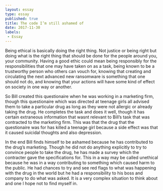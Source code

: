 ```yaml
---
layout: essay
type: essay
published: true
title: The code I’m still ashamed of
date: 2017-11-30
labels:
 - Essay
---
```


Being ethical is basically doing the right thing. Not justice or being right but doing what is the right thing that should be done for the people around you, your community. Having a good ethic could mean being responsibly for the responsibilities that one may have taken on as a task, being known to be a trustworthy person who others can vouch for, knowing that creating and circulating the next advanced new ransomware is something that one should not do, and knowing that your actions will have some kind of effect on society in one way or another.

So Bill created this questionaire when he was working in a marketing firm, though this questionaire which was directed at teenage girls all advised them to take a particular drug as long as they were not allergic or already taking the drug. He completes the task and does it well, though it has certain extraneous information that wasnt relevant to Bill’s task that was contracted to the marketing firm. This was that the drug that the questionaire was for has killed a teenage girl because a side effect was that it caused suicidal thoughts and also depression. 

In the end Bill finds himself to be ashamed because he has contributed to the drug’s marketing. Though he did not do anything explicitly to try to convince people to take the drug, he has made a survey which the contracter gave the specifications for. This in a way may be called unethical because he was in a way contributing to something which caused harm to the public. He had chances to try and see red flags to what was happening with the drug in the world but he had a responsibility to his boss and company to do what was asked. It is a very complex situation to think about and one I hope not to find myself in. 